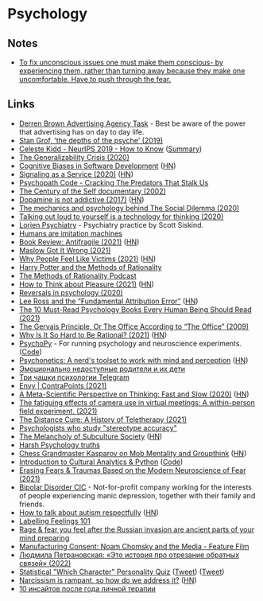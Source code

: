 # Psychology

## Notes

- [To fix unconscious issues one must make them conscious- by experiencing them, rather than turning away because they make one uncomfortable. Have to push through the fear.](https://www.reddit.com/r/RationalPsychonaut/comments/nmpr5o/constant_psych_takers_what_takes_away_your_fear/)

## Links

- [Derren Brown Advertising Agency Task](https://www.youtube.com/watch?v=YQXe1CokWqQ&app=desktop) - Best be aware of the power that advertising has on day to day life.
- [Stan Grof, 'the depths of the psyche' (2019)](https://www.youtube.com/watch?v=3uCySQOMB-4)
- [Celeste Kidd - NeurIPS 2019 - How to Know](https://www.youtube.com/watch?v=6qIodcz8o-Q) ([Summary](https://twitter.com/adrinjalali/status/1217434403044876288))
- [The Generalizability Crisis (2020)](https://psyarxiv.com/jqw35)
- [Cognitive Biases in Software Development](http://smyachenkov.com/posts/cognitive-biases-software-development/) ([HN](https://news.ycombinator.com/item?id=22731317))
- [Signaling as a Service (2020)](https://julian.digital/2020/03/28/signaling-as-a-service/) ([HN](https://news.ycombinator.com/item?id=22740368))
- [Psychopath Code - Cracking The Predators That Stalk Us](https://hintjens.gitbooks.io/psychopathcode/content/)
- [The Century of the Self documentary (2002)](https://www.youtube.com/watch?v=eJ3RzGoQC4s)
- [Dopamine is not addictive (2017)](https://www.psychologytoday.com/us/blog/women-who-stray/201701/no-dopamine-is-not-addictive) ([HN](https://news.ycombinator.com/item?id=23747880))
- [The mechanics and psychology behind The Social Dilemma (2020)](https://medium.com/@jeff_seibert/the-mechanics-and-psychology-behind-the-social-dilemma-719d618aa8ce)
- [Talking out loud to yourself is a technology for thinking (2020)](https://psyche.co/ideas/talking-out-loud-to-yourself-is-a-technology-for-thinking)
- [Lorien Psychiatry](https://lorienpsych.com/) - Psychiatry practice by Scott Siskind.
- [Humans are imitation machines](https://twitter.com/david_perell/status/1365445813644783617)
- [Book Review: Antifragile (2021)](https://astralcodexten.substack.com/p/book-review-antifragile) ([HN](https://news.ycombinator.com/item?id=26561327))
- [Maslow Got It Wrong (2021)](https://gatherfor.medium.com/maslow-got-it-wrong-ae45d6217a8c)
- [Why People Feel Like Victims (2021)](https://nautil.us/issue/99/universality/why-people-feel-like-victims) ([HN](https://news.ycombinator.com/item?id=27067543))
- [Harry Potter and the Methods of Rationality](http://www.hpmor.com/)
- [The Methods of Rationality Podcast](https://hpmorpodcast.com/)
- [How to Think about Pleasure (2021)](https://psyche.co/guides/from-hedonism-to-humanism-philosophys-defence-of-pleasure) ([HN](https://news.ycombinator.com/item?id=27577615))
- [Reversals in psychology (2020)](https://www.gleech.org/psych)
- [Lee Ross and the “Fundamental Attribution Error”](https://nonzero.substack.com/p/ode-to-a-world-saving-idea-f4b) ([HN](https://news.ycombinator.com/item?id=27815850))
- [The 10 Must-Read Psychology Books Every Human Being Should Read (2021)](https://durmonski.com/reading-lists/must-read-psychology-books/)
- [The Gervais Principle, Or The Office According to “The Office” (2009)](https://www.ribbonfarm.com/2009/10/07/the-gervais-principle-or-the-office-according-to-the-office/)
- [Why Is It So Hard to Be Rational? (2021)](https://www.newyorker.com/magazine/2021/08/23/why-is-it-so-hard-to-be-rational) ([HN](https://news.ycombinator.com/item?id=28197482))
- [PsychoPy](https://www.psychopy.org/) - For running psychology and neuroscience experiments. ([Code](https://github.com/psychopy/psychopy))
- [Psychonetics: A nerd's toolset to work with mind and perception](http://deconcentration-of-attention.com/psychonetics.html) ([HN](https://news.ycombinator.com/item?id=28838445))
- [Эмоционально недоступные родители и их дети](https://twitter.com/wizard_severus/status/1448897620253024258)
- [Три чашки психологии Telegram](https://t.me/tiredpsychologist)
- [Envy | ContraPoints (2021)](https://www.youtube.com/watch?v=aPhrTOg1RUk)
- [A Meta-Scientific Perspective on Thinking: Fast and Slow (2020)](https://replicationindex.com/2020/12/30/a-meta-scientific-perspective-on-thinking-fast-and-slow/) ([HN](https://news.ycombinator.com/item?id=28917017))
- [The fatiguing effects of camera use in virtual meetings: A within-person field experiment. (2021)](https://doi.apa.org/fulltext/2021-77825-003.html)
- [The Distance Cure: A History of Teletherapy (2021)](https://mitpress.mit.edu/books/distance-cure)
- [Psychologists who study "stereotype accuracy"](https://twitter.com/spiantado/status/1453779561515159552)
- [The Melancholy of Subculture Society](https://www.gwern.net/The-Melancholy-of-Subculture-Society) ([HN](https://news.ycombinator.com/item?id=29142614))
- [Harsh Psychology truths](https://twitter.com/thebrometheus/status/1357419737278386179)
- [Chess Grandmaster Kasparov on Mob Mentality and Groupthink](https://www.wsj.com/articles/woke-is-a-bad-word-for-a-real-threat-to-american-democracy-cancel-culture-freedom-11637184284) ([HN](https://news.ycombinator.com/item?id=29269142))
- [Introduction to Cultural Analytics & Python](https://melaniewalsh.github.io/Intro-Cultural-Analytics/welcome.html) ([Code](https://github.com/melaniewalsh/Intro-Cultural-Analytics))
- [Erasing Fears & Traumas Based on the Modern Neuroscience of Fear (2021)](https://www.youtube.com/watch?v=31wjVhCcI5Y)
- [Bipolar Disorder CIC](https://bipolardisorder.me/) - Not-for-profit company working for the interests of people experiencing manic depression, together with their family and friends.
- [How to talk about autism respectfully](https://coda.io/@mykola-bilokonsky/public-neurodiversity-support-center/how-to-talk-about-autism-respectfully-84) ([HN](https://news.ycombinator.com/item?id=29731065))
- [Labelling Feelings 101](https://drmaciver.substack.com/p/labelling-feelings)
- [Rage & fear you feel after the Russian invasion are ancient parts of your mind preparing](https://twitter.com/M_B_Petersen/status/1498199978640084993)
- [Manufacturing Consent: Noam Chomsky and the Media - Feature Film](https://www.youtube.com/watch?v=EuwmWnphqII)
- [Людмила Петрановская: «Это история про отрезание обратных связей» (2022)](https://www.youtube.com/watch?v=UN529dZLQE8)
- [Statistical "Which Character" Personality Quiz](https://openpsychometrics.org/tests/characters/) ([Tweet](https://twitter.com/dan_abramov/status/1523104608973103104)) ([Tweet](https://twitter.com/CaseyLucas/status/1522453652882874368))
- [Narcissism is rampant, so how do we address it?](https://integritytalk.substack.com/p/the-eternal-battle-for-social-influence?s=r) ([HN](https://news.ycombinator.com/item?id=31440284))
- [10 инсайтов после года личной терапии](https://twitter.com/sheremyova/status/1588842429171773441)
